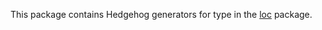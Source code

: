 This package contains Hedgehog generators for type in the [loc] package.

  [loc]: https://hackage.haskell.org/package/loc
